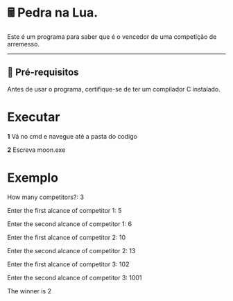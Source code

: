 # 🖩 Pedra na Lua.

Este é um programa para saber que é o vencedor de uma competição de arremesso.

---

## 🔧 **Pré-requisitos**

Antes de usar o programa, certifique-se de ter um compilador C instalado.

# **Executar**

**1** Vá no cmd e navegue até a pasta do codigo

**2** Escreva moon.exe

# **Exemplo**

How many competitors?: 3

Enter the first alcance of competitor 1: 5

Enter the second alcance of competitor 1: 6

Enter the first alcance of competitor 2: 10

Enter the second alcance of competitor 2: 13

Enter the first alcance of competitor 3: 102 

Enter the second alcance of competitor 3: 1001

The winner is 2